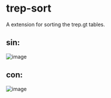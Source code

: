 # trep-sort
A extension for sorting the trep.gt tables.

## sin:
![image](https://github.com/chamale-rac/trep-sort/assets/63200593/23c6f6d3-a4af-428e-8d50-d206d8cbff2a)

## con:
![image](https://github.com/chamale-rac/trep-sort/assets/63200593/2e9b0935-af80-4e1f-99aa-7cfb30efb1eb)
